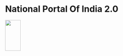 # National Portal Of India 2.0
<img src="https://github.com/komalgithub140493/National.gov.in/assets/126062969/3a36dde3-3010-4694-977e-53bfdebc25cb" width="50" height="100">


